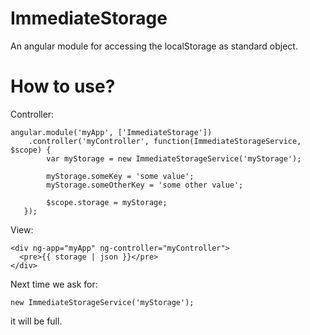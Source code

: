 ImmediateStorage
================

An angular module for accessing the localStorage as standard object.

How to use?
================

Controller:

    angular.module('myApp', ['ImmediateStorage'])
        .controller('myController', function(ImmediateStorageService, $scope) {
            var myStorage = new ImmediateStorageService('myStorage');
    
            myStorage.someKey = 'some value';
            myStorage.someOtherKey = 'some other value';
    
            $scope.storage = myStorage;
       });
   
View:


    <div ng-app="myApp" ng-controller="myController">
      <pre>{{ storage | json }}</pre>
    </div>



Next time we ask for:

    new ImmediateStorageService('myStorage');
  
it will be full.
